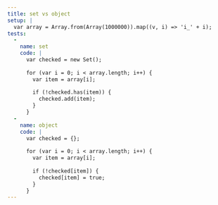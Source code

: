 ```yaml
---
title: set vs object
setup: |
  var array = Array.from(Array(1000000)).map((v, i) => 'i_' + i);
tests:
  -
    name: set
    code: |
      var checked = new Set();
      
      for (var i = 0; i < array.length; i++) {
        var item = array[i];
      
        if (!checked.has(item)) {
          checked.add(item);
        }
      }
  -
    name: object
    code: |
      var checked = {};
      
      for (var i = 0; i < array.length; i++) {
        var item = array[i];
      
        if (!checked[item]) {
          checked[item] = true;
        }
      }
---
```


